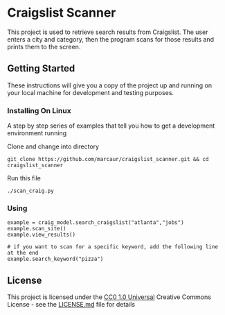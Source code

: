 # Craigslist Scanner 

This project is used to retrieve search results from Craigslist. The user enters a city and category, then the program scans for those results and prints them to the screen. 

## Getting Started

These instructions will give you a copy of the project up and running on
your local machine for development and testing purposes.

### Installing On Linux

A step by step series of examples that tell you how to get a development
environment running

Clone and change into directory

    git clone https://github.com/marcaur/craigslist_scanner.git && cd craigslist_scanner

Run this file 

    ./scan_craig.py

### Using 
    example = craig_model.search_craigslist("atlanta","jobs")
    example.scan_site()
    example.view_results()
    
    # if you want to scan for a specific keyword, add the following line at the end
    example.search_keyword("pizza") 


## License

This project is licensed under the [CC0 1.0 Universal](LICENSE.md)
Creative Commons License - see the [LICENSE.md](LICENSE.md) file for
details


